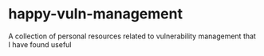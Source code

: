 # happy-vuln-management
A collection of personal resources related to vulnerability management that I have found useful
